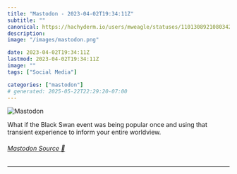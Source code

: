 ```yaml
---
title: "Mastodon - 2023-04-02T19:34:11Z"
subtitle: ""
canonical: https://hachyderm.io/users/mweagle/statuses/110130892108034229
description:
image: "/images/mastodon.png"

date: 2023-04-02T19:34:11Z
lastmod: 2023-04-02T19:34:11Z
image: ""
tags: ["Social Media"]

categories: ["mastodon"]
# generated: 2025-05-22T22:29:20-07:00
---
```

![Mastodon](/images/mastodon.png)

<p>What if the Black Swan event was being popular once and using that transient experience to inform your entire worldview.</p>


###### [Mastodon Source 🐘](https://hachyderm.io/@mweagle/110130892108034229)

___

